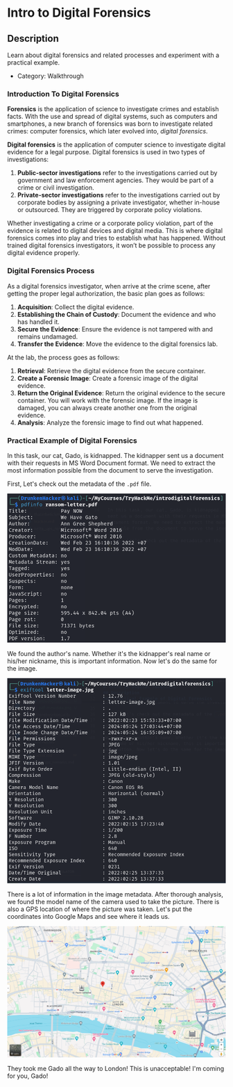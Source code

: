 # Intro to Digital Forensics

## Description

Learn about digital forensics and related processes and experiment with a practical example.
* Category: Walkthrough

### Introduction To Digital Forensics

**Forensics** is the application of science to investigate crimes and establish facts. With the use and spread of digital systems, such as computers and smartphones, a new branch of forensics was born to investigate related crimes: computer forensics, which later evolved into, *digital forensics*.

**Digital forensics** is the application of computer science to investigate digital evidence for a legal purpose. Digital forensics is used in two types of investigations:
1. **Public-sector investigations** refer to the investigations carried out by government and law enforcement agencies. They would be part of a crime or civil investigation.
2. **Private-sector investigations** refer to the investigations carried out by corporate bodies by assigning a private investigator, whether in-house or outsourced. They are triggered by corporate policy violations.

Whether investigating a crime or a corporate policy violation, part of the evidence is related to digital devices and digital media. This is where digital forensics comes into play and tries to establish what has happened. Without trained digital forensics investigators, it won’t be possible to process any digital evidence properly.

### Digital Forensics Process

As a digital forensics investigator, when arrive at the crime scene, after getting the proper legal authorization, the basic plan goes as follows:
1. **Acquisition**: Collect the digital evidence.
2. **Establishing the Chain of Custody**: Document the evidence and who has handled it.
3. **Secure the Evidence**: Ensure the evidence is not tampered with and remains undamaged.
4. **Transfer the Evidence**: Move the evidence to the digital forensics lab.

At the lab, the process goes as follows:
1. **Retrieval**: Retrieve the digital evidence from the secure container.
2. **Create a Forensic Image**: Create a forensic image of the digital evidence.
3. **Return the Original Evidence**: Return the original evidence to the secure container. You will work with the forensic image. If the image is damaged, you can always create another one from the original evidence.
4. **Analysis**: Analyze the forensic image to find out what happened.

### Practical Example of Digital Forensics

In this task, our cat, Gado, is kidnapped. The kidnapper sent us a document with their requests in MS Word Document format. We need to extract the most information possible from the document to serve the investigation.

First, Let's check out the metadata of the `.pdf` file.

![](pdf-metadata.png)

We found the author's name. Whether it's the kidnapper's real name or his/her nickname, this is important information. Now let's do the same for the image.

![](image-metadata.png)

There is a lot of information in the image metadata. After thorough analysis, we found the model name of the camera used to take the picture. There is also a GPS location of where the picture was taken. Let's put the coordinates into Google Maps and see where it leads us.

![](location.png)

They took me Gado all the way to London! This is unacceptable! I'm coming for you, Gado!